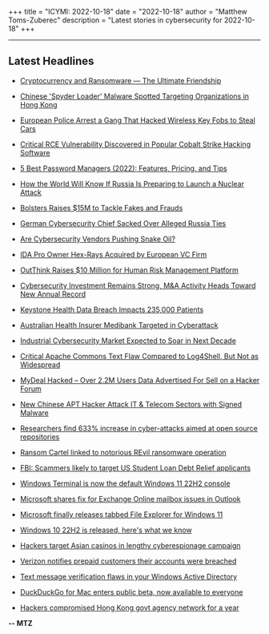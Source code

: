 +++
title = "ICYMI: 2022-10-18"
date = "2022-10-18"
author = "Matthew Toms-Zuberec"
description = "Latest stories in cybersecurity for 2022-10-18"
+++

---------------------------------------------------------------------------
## Latest Headlines
- [Сryptocurrency and Ransomware — The Ultimate Friendship](https://thehackernews.com/2022/10/ryptocurrency-and-ransomware-ultimate.html)

- [Chinese 'Spyder Loader' Malware Spotted Targeting Organizations in Hong Kong](https://thehackernews.com/2022/10/chinese-spyder-loader-malware-spotted.html)

- [European Police Arrest a Gang That Hacked Wireless Key Fobs to Steal Cars](https://thehackernews.com/2022/10/european-police-arrest-gang-that-hacked.html)

- [Critical RCE Vulnerability Discovered in Popular Cobalt Strike Hacking Software](https://thehackernews.com/2022/10/critical-rce-vulnerability-discovered.html)

- [5 Best Password Managers (2022): Features, Pricing, and Tips](https://www.wired.com/story/best-password-managers/)

- [How the World Will Know If Russia Is Preparing to Launch a Nuclear Attack](https://www.wired.com/story/russia-ukraine-nuclear-attack-surveillance/)

- [Bolsters Raises $15M to Tackle Fakes and Frauds](https://www.securityweek.com/bolsters-raises-15m-tackle-fakes-and-frauds)

- [German Cybersecurity Chief Sacked Over Alleged Russia Ties](https://www.securityweek.com/german-cybersecurity-chief-sacked-over-alleged-russia-ties)

- [Are Cybersecurity Vendors Pushing Snake Oil?](https://www.securityweek.com/are-cybersecurity-vendors-pushing-snake-oil)

- [IDA Pro Owner Hex-Rays Acquired by European VC Firm](https://www.securityweek.com/ida-pro-owner-hex-rays-acquired-european-vc-firm)

- [OutThink Raises $10 Million for Human Risk Management Platform](https://www.securityweek.com/outthink-raises-10-million-human-risk-management-platform)

- [Cybersecurity Investment Remains Strong, M&A Activity Heads Toward New Annual Record](https://www.securityweek.com/cybersecurity-investment-remains-strong-ma-activity-heads-toward-new-annual-record)

- [Keystone Health Data Breach Impacts 235,000 Patients](https://www.securityweek.com/keystone-health-data-breach-impacts-235000-patients)

- [Australian Health Insurer Medibank Targeted in Cyberattack](https://www.securityweek.com/australian-health-insurer-medibank-targeted-cyberattack)

- [Industrial Cybersecurity Market Expected to Soar in Next Decade](https://www.securityweek.com/industrial-cybersecurity-market-expected-soar-next-decade)

- [Critical Apache Commons Text Flaw Compared to Log4Shell, But Not as Widespread](https://www.securityweek.com/critical-apache-commons-text-flaw-compared-log4shell-not-widespread)

- [MyDeal Hacked – Over 2.2M Users Data Advertised For Sell on a Hacker Forum](https://cybersecuritynews.com/mydeal-hacked/)

- [New Chinese APT Hacker Attack IT & Telecom Sectors with Signed Malware](https://cybersecuritynews.com/new-chinese-apt-hacker-attack-it-telecom-sectors-with-signed-malware/)

- [Researchers find 633% increase in cyber-attacks aimed at open source repositories](https://portswigger.net/daily-swig/researchers-find-633-increase-in-cyber-attacks-aimed-at-open-source-repositories)

- [Ransom Cartel linked to notorious REvil ransomware operation](https://www.bleepingcomputer.com/news/security/ransom-cartel-linked-to-notorious-revil-ransomware-operation/)

- [FBI: Scammers likely to target US Student Loan Debt Relief applicants](https://www.bleepingcomputer.com/news/security/fbi-scammers-likely-to-target-us-student-loan-debt-relief-applicants/)

- [Windows Terminal is now the default Windows 11 22H2 console](https://www.bleepingcomputer.com/news/microsoft/windows-terminal-is-now-the-default-windows-11-22h2-console/)

- [Microsoft shares fix for Exchange Online mailbox issues in Outlook](https://www.bleepingcomputer.com/news/microsoft/microsoft-shares-fix-for-exchange-online-mailbox-issues-in-outlook/)

- [Microsoft finally releases tabbed File Explorer for Windows 11](https://www.bleepingcomputer.com/news/microsoft/microsoft-finally-releases-tabbed-file-explorer-for-windows-11/)

- [Windows 10 22H2 is released, here's what we know](https://www.bleepingcomputer.com/news/microsoft/windows-10-22h2-is-released-heres-what-we-know/)

- [Hackers target Asian casinos in lengthy cyberespionage campaign](https://www.bleepingcomputer.com/news/security/hackers-target-asian-casinos-in-lengthy-cyberespionage-campaign/)

- [Verizon notifies prepaid customers their accounts were breached](https://www.bleepingcomputer.com/news/security/verizon-notifies-prepaid-customers-their-accounts-were-breached/)

- [Text message verification flaws in your Windows Active Directory](https://www.bleepingcomputer.com/news/security/text-message-verification-flaws-in-your-windows-active-directory/)

- [DuckDuckGo for Mac enters public beta, now available to everyone](https://www.bleepingcomputer.com/news/security/duckduckgo-for-mac-enters-public-beta-now-available-to-everyone/)

- [Hackers compromised Hong Kong govt agency network for a year](https://www.bleepingcomputer.com/news/security/hackers-compromised-hong-kong-govt-agency-network-for-a-year/)

**-- MTZ**